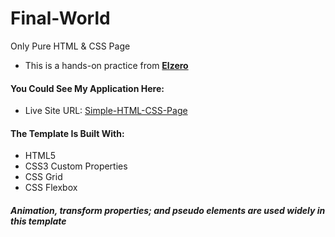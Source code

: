 # Final-World
Only Pure HTML &amp; CSS Page  
- This is a hands-on practice from **[Elzero](elzero.org)**

#### You Could See My Application Here:  
- Live Site URL: [Simple-HTML-CSS-Page](https://mostafafinal.github.io/Final-World/)

#### The Template Is Built With:
- HTML5
- CSS3 Custom Properties
- CSS Grid
- CSS Flexbox

##### Animation, transform properties; and pseudo elements are used widely in this template

